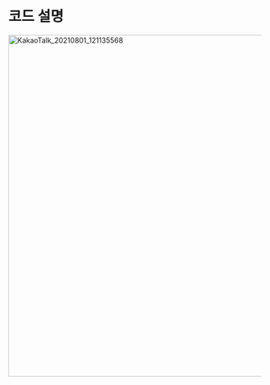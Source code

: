 코드 설명
================
<img width="680" alt="KakaoTalk_20210801_121135568" src="https://user-images.githubusercontent.com/68671394/127757961-664ca319-e5d0-4734-8573-0757e3e197a2.png">
